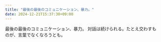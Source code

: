 ```yaml
---
title: "最後の最後のコミュニケーション、暴力。"
date: 2024-12-21T15:37:30+09:00
---
```

最後の最後のコミュニケーション、暴力。
対話は続けられる。たとえ交わすものが、言葉でなくなろうとも。
